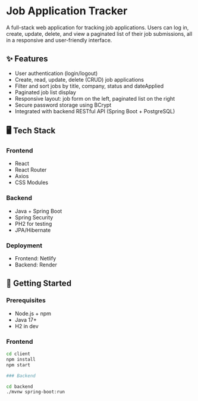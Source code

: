 # Job Application Tracker

A full-stack web application for tracking job applications. Users can log in, create, update, delete, and view a paginated list of their job submissions, all in a responsive and user-friendly interface.

## ✨ Features

- User authentication (login/logout)
- Create, read, update, delete (CRUD) job applications
- Filter and sort jobs by title, company, status and dateApplied
- Paginated job list display
- Responsive layout: job form on the left, paginated list on the right
- Secure password storage using BCrypt
- Integrated with backend RESTful API (Spring Boot + PostgreSQL)

## 🖥️ Tech Stack

### Frontend
- React
- React Router
- Axios
- CSS Modules 
  
### Backend
- Java + Spring Boot
- Spring Security
- PH2 for testing
- JPA/Hibernate

### Deployment
- Frontend: Netlify
- Backend: Render

## 🚀 Getting Started

### Prerequisites

- Node.js + npm
- Java 17+
- H2 in dev

### Frontend

```bash
cd client
npm install
npm start

### Backend

cd backend
./mvnw spring-boot:run
